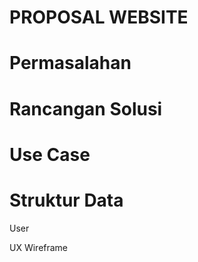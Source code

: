 # PROPOSAL WEBSITE

# Permasalahan

# Rancangan Solusi

# Use Case

# Struktur Data

User

UX Wireframe
